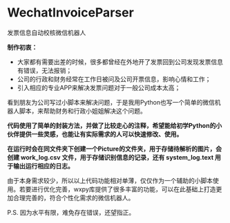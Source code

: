 # WechatInvoiceParser
发票信息自动校核微信机器人

**制作初衷：**
* 大家都有需要出差的时候，很多都曾经在外地开了发票回到公司发现发票信息有错误，无法报销；
* 公司的行政和财务经常在工作日被问及公司开票信息，影响心情和工作；
* 引入相应的专业APP来解决发票问题对于一般公司成本太高；

看到朋友为公司写过小脚本来解决问题，于是我用Python也写一个简单的微信机器人脚本，来帮助财务和行政小姐姐解决这个问题。

**代码使用了简单的封装方法，并做了比较走心的注释，希望能给初学Python的小伙伴提供一些灵感，也能让有实际需求的人可以快速修改、使用。**

**在运行时会在同文件夹下创建一个Picture的文件夹，用于存储待解析的图片，会创建 work_log.csv 文件，用于存储识别信息的记录，还有 system_log.text 用于输出运行相应的日志。**

由于本身需求较少，所以以上代码功能相对单薄，仅仅作为一个辅助的小脚本使用。若要进行优化完善，wxpy库提供了很多丰富的功能，可以在此基础上打造更加合理完善的，符合个性化需求的微信机器人。

P.S. 因为水平有限，难免存在错误，还望指正。
